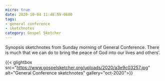 ```yaml
---
micro: true
date: 2020-10-04 11:48:59-0600
tags:
- general conference
- sketchnotes
category: Gospel Sketcher
---
```


Synopsis sketchnotes from Sunday morning of General Conference. There is much that we can do to bring the peace of God into our lives and others’.

{{< glightbox src="https://www.gospelsketcher.org/uploads/2020/a3e9c03257.jpg" alt="General Conference sketchnotes" gallery="oct-2020">}}